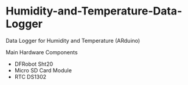 # Humidity-and-Temperature-Data-Logger
Data Logger for Humidity and Temperature (ARduino)

Main Hardware Components
- DFRobot Sht20
- Micro SD Card Module
- RTC DS1302
